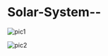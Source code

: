 # Solar-System--

![pic1](https://github.com/Shravancplus/Solar-System--/assets/131352261/e2fc80c3-d55a-4f58-89f6-9eb189df54dc)

![pic2](https://github.com/Shravancplus/Solar-System--/assets/131352261/4dd36068-0ebe-4f60-8a0d-04c7e85644f0)
